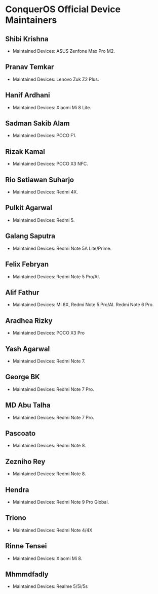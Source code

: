 # ConquerOS Official Device Maintainers

## Shibi Krishna
- Maintained Devices: ASUS Zenfone Max Pro M2.

## Pranav Temkar
- Maintained Devices: Lenovo Zuk Z2 Plus.

## Hanif Ardhani
- Maintained Devices: Xiaomi Mi 8 Lite.

## Sadman Sakib Alam
- Maintained Devices: POCO F1.

## Rizak Kamal
- Maintained Devices: POCO X3 NFC.

## Rio Setiawan Suharjo
- Maintained Devices: Redmi 4X.

## Pulkit Agarwal
- Maintained Devices: Redmi 5.

## Galang Saputra
- Maintained Devices: Redmi Note 5A Lite/Prime.

## Felix Febryan
- Maintained Devices: Redmi Note 5 Pro/AI.

## Alif Fathur  
- Maintained Devices: Mi 6X, Redmi Note 5 Pro/AI. Redmi Note 6 Pro.

## Aradhea Rizky
- Maintained Devices: POCO X3 Pro

## Yash Agarwal
- Maintained Devices: Redmi Note 7.

## George BK
- Maintained Devices: Redmi Note 7 Pro.

## MD Abu Talha
- Maintained Devices: Redmi Note 7 Pro.

## Pascoato
- Maintained Devices: Redmi Note 8.

## Zezniho Rey
- Maintained Devices: Redmi Note 8.

## Hendra
- Maintained Devices: Redmi Note 9 Pro Global.

## Triono
- Maintained Devices: Redmi Note 4/4X

## Rinne Tensei
- Maintained Devices: Xiaomi Mi 8.

## Mhmmdfadly
- Maintained Devices: Realme 5/5i/5s
